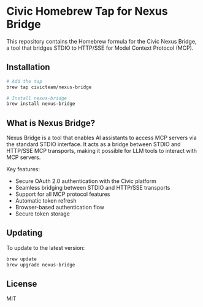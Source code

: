# Civic Homebrew Tap for Nexus Bridge

This repository contains the Homebrew formula for the Civic Nexus Bridge, a tool that bridges STDIO to HTTP/SSE for Model Context Protocol (MCP).

## Installation

```bash
# Add the tap
brew tap civicteam/nexus-bridge

# Install nexus-bridge
brew install nexus-bridge
```

## What is Nexus Bridge?

Nexus Bridge is a tool that enables AI assistants to access MCP servers via the standard STDIO interface. It acts as a bridge between STDIO and HTTP/SSE MCP transports, making it possible for LLM tools to interact with MCP servers.

Key features:
- Secure OAuth 2.0 authentication with the Civic platform
- Seamless bridging between STDIO and HTTP/SSE transports
- Support for all MCP protocol features
- Automatic token refresh
- Browser-based authentication flow
- Secure token storage

## Updating

To update to the latest version:

```bash
brew update
brew upgrade nexus-bridge
```

## License

MIT